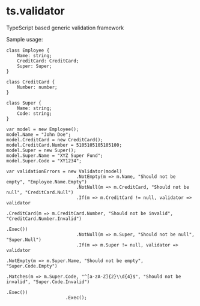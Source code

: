 # ts.validator

TypeScript based generic validation framework

Sample usage:

    class Employee {
        Name: string;
        CreditCard: CreditCard;
        Super: Super;
    }

    class CreditCard {
        Number: number;
    }

    class Super {
        Name: string;
        Code: string;
    }

    var model = new Employee();
    model.Name = "John Doe";
    model.CreditCard = new CreditCard();
    model.CreditCard.Number = 5105105105105100;
    model.Super = new Super();
    model.Super.Name = "XYZ Super Fund";
    model.Super.Code = "XY1234";

    var validationErrors = new Validator(model)                              
                              .NotEmpty(m => m.Name, "Should not be empty", "Employee.Name.Empty")
                              .NotNull(m => m.CreditCard, "Should not be null", "CreditCard.Null")
                              .If(m => m.CreditCard != null, validator => validator
                                                                              .CreditCard(m => m.CreditCard.Number, "Should not be invalid", "CreditCard.Number.Invalid")
                                                                          .Exec())
                              .NotNull(m => m.Super, "Should not be null", "Super.Null")
                              .If(m => m.Super != null, validator => validator
                                                                          .NotEmpty(m => m.Super.Name, "Should not be empty", "Super.Code.Empty")
                                                                          .Matches(m => m.Super.Code, "^[a-zA-Z]{2}\\d{4}$", "Should not be invalid", "Super.Code.Invalid")
                                                                      .Exec())
                          .Exec();